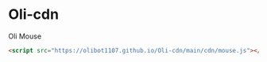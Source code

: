 # Oli-cdn

Oli Mouse
```html
<script src="https://olibot1107.github.io/Oli-cdn/main/cdn/mouse.js"></script>
```
